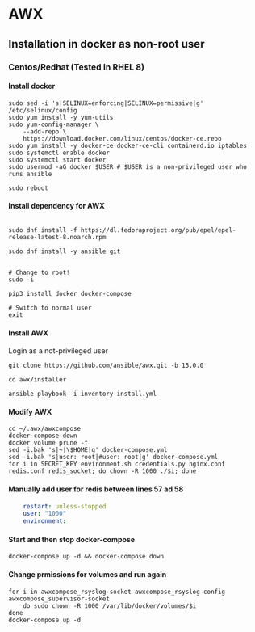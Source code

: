 # AWX
## Installation in docker as non-root user
### Centos/Redhat (Tested in RHEL 8)
#### Install docker
```shell
sudo sed -i 's|SELINUX=enforcing|SELINUX=permissive|g' /etc/selinux/config
sudo yum install -y yum-utils
sudo yum-config-manager \
    --add-repo \
    https://download.docker.com/linux/centos/docker-ce.repo
sudo yum install -y docker-ce docker-ce-cli containerd.io iptables
sudo systemctl enable docker
sudo systemctl start docker
sudo usermod -aG docker $USER # $USER is a non-privileged user who runs ansible

sudo reboot

```

#### Install dependency for AWX
```shell

sudo dnf install -f https://dl.fedoraproject.org/pub/epel/epel-release-latest-8.noarch.rpm

sudo dnf install -y ansible git


# Change to root!
sudo -i

pip3 install docker docker-compose

# Switch to normal user
exit
````

#### Install AWX
Login as a not-privileged user
```shell
git clone https://github.com/ansible/awx.git -b 15.0.0

cd awx/installer

ansible-playbook -i inventory install.yml

```

#### Modify AWX

```shell
cd ~/.awx/awxcompose
docker-compose down
docker volume prune -f
sed -i.bak 's|~|\$HOME|g' docker-compose.yml
sed -i.bak 's|user: root|#user: root|g' docker-compose.yml
for i in SECRET_KEY environment.sh credentials.py nginx.conf redis.conf redis_socket; do chown -R 1000 ./$i; done
```
#### Manually add user for redis between lines 57 ad 58
```yaml
    restart: unless-stopped
    user: "1000"
    environment:
```

#### Start and then stop docker-compose
```shell
docker-compose up -d && docker-compose down
```
#### Change prmissions for volumes and run again
```shell
for i in awxcompose_rsyslog-socket awxcompose_rsyslog-config awxcompose_supervisor-socket
	do sudo chown -R 1000 /var/lib/docker/volumes/$i
done
docker-compose up -d
```